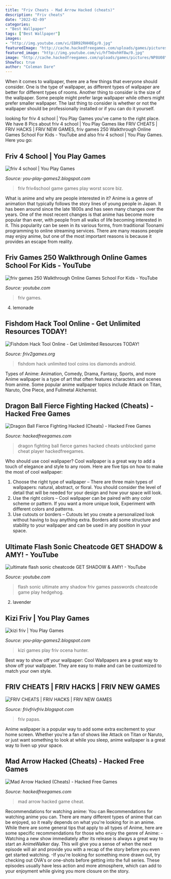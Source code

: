 ```yaml
---
title: "Friv Cheats - Mad Arrow Hacked (cheats)"
description: "Friv cheats"
date: "2022-02-09"
categories:
- "Best Wallpaper"
tags: ["Best Wallpaper"]
images:
- "http://img.youtube.com/vi/EBR92RHH0Eg/0.jpg"
featuredImage: "http://cache.hackedfreegames.com/uploads/games/pictures/290/p377HPIF7KZR5.jpg"
featured_image: "http://img.youtube.com/vi/hfTmbvhHf8w/0.jpg"
image: "http://cache.hackedfreegames.com/uploads/games/pictures/NP8U08YWWJ7L.jpg"
ShowToc: true
author: "Coleman Dare"
---
```



When it comes to wallpaper, there are a few things that everyone should consider. One is the type of wallpaper, as different types of wallpaper are better for different types of rooms. Another thing to consider is the size of the wallpaper. Some people might prefer large wallpaper while others might prefer smaller wallpaper. The last thing to consider is whether or not the wallpaper should be professionally installed or if you can do it yourself.

	

		
looking for friv 4 school | You Play Games you've came to the right place. We have 8 Pics about friv 4 school | You Play Games like FRIV CHEATS | FRIV HACKS | FRIV NEW GAMES, friv games 250 Walkthrough Online Games School For Kids - YouTube and also friv 4 school | You Play Games. Here you go:
		
    
## Friv 4 School | You Play Games

<img loading=lazy src="http://img.youtube.com/vi/EBR92RHH0Eg/0.jpg" onerror="this.onerror=null;this.src='https://tse3.mm.bing.net/th?id=OIP.dzIDocvK2Tww6mvthwpGDQHaFj&amp;pid=15.1';" alt="friv 4 school | You Play Games">

_Source: you-play-games2.blogspot.com_

>friv friv4school game games play worst score biz. 

	

What is anime and why are people interested in it?
Anime is a genre of animation that typically follows the story lines of young people in Japan. It has been around since the late 1800s and has seen many changes over the years. One of the most recent changes is that anime has become more popular than ever, with people from all walks of life becoming interested in it. This popularity can be seen in its various forms, from traditional Toonami programming to online streaming services. There are many reasons people may enjoy anime, but one of the most important reasons is because it provides an escape from reality.

    
## Friv Games 250 Walkthrough Online Games School For Kids - YouTube

<img loading=lazy src="https://i.ytimg.com/vi/ZGAid2Ap0Cg/hqdefault.jpg" onerror="this.onerror=null;this.src='https://tse1.mm.bing.net/th?id=OIP.n0KDODa9u4YQDV3fMYZdvQHaFj&amp;pid=15.1';" alt="friv games 250 Walkthrough Online Games School For Kids - YouTube">

_Source: youtube.com_

>friv games. 

	

4. lemonade 

    
## Fishdom Hack Tool Online - Get Unlimited Resources TODAY!

<img loading=lazy src="https://friv2games.org/wp-content/uploads/2019/09/187-fishdom-hack-999k-free-resources.jpg" onerror="this.onerror=null;this.src='https://tse2.mm.bing.net/th?id=OIP.kYcXGbI-XdlRHKVhrWQ4qQHaEK&amp;pid=15.1';" alt="Fishdom Hack Tool Online - Get Unlimited Resources TODAY!">

_Source: friv2games.org_

>fishdom hack unlimited tool coins ios diamonds android. 

	

Types of Anime: Animation, Comedy, Drama, Fantasy, Sports, and more
Anime wallpaper is a type of art that often features characters and scenes from anime. Some popular anime wallpaper topics include Attack on Titan, Naruto, One Piece, and Fullmetal Alchemist.

    
## Dragon Ball Fierce Fighting Hacked (Cheats) - Hacked Free Games

<img loading=lazy src="http://cache.hackedfreegames.com/uploads/games/pictures/NP8U08YWWJ7L.jpg" onerror="this.onerror=null;this.src='https://tse3.mm.bing.net/th?id=OIP.4j0pgktBRwZeu0fZCBCYGwHaFY&amp;pid=15.1';" alt="Dragon Ball Fierce Fighting Hacked (Cheats) - Hacked Free Games">

_Source: hackedfreegames.com_

>dragon fighting ball fierce games hacked cheats unblocked game cheat player hackedfreegames. 

	

Who should use cool wallpaper?
Cool wallpaper is a great way to add a touch of elegance and style to any room. Here are five tips on how to make the most of cool wallpaper: 
1) Choose the right type of wallpaper – There are three main types of wallpapers: natural, abstract, or floral. You should consider the level of detail that will be needed for your design and how your space will look. 
2) Use the right colors – Cool wallpaper can be paired with any color scheme or pattern. If you want a more unique look, Experiment with different colors and patterns. 
3) Use cutouts or borders – Cutouts let you create a personalized look without having to buy anything extra. Borders add some structure and stability to your wallpaper and can be used in any position in your space.

    
## Ultimate Flash Sonic Cheatcode GET SHADOW &amp; AMY! - YouTube

<img loading=lazy src="https://i.ytimg.com/vi/EJI9_aH6mp0/hqdefault.jpg" onerror="this.onerror=null;this.src='https://tse3.mm.bing.net/th?id=OIP.KRcxzMY_zTfEPuYXF0V24gHaFj&amp;pid=15.1';" alt="ultimate flash sonic cheatcode GET SHADOW &amp; AMY! - YouTube">

_Source: youtube.com_

>flash sonic ultimate amy shadow friv games passwords cheatcode game play hedgehog. 

	

2. lavender 

    
## Kizi Friv | You Play Games

<img loading=lazy src="http://img.youtube.com/vi/hfTmbvhHf8w/0.jpg" onerror="this.onerror=null;this.src='https://tse1.mm.bing.net/th?id=OIP.0dkeMuYzHg3I7lNsWIaZDwHaFj&amp;pid=15.1';" alt="kizi friv | You Play Games">

_Source: you-play-games2.blogspot.com_

>kizi games play friv ocena hunter. 

	

Best way to show off your wallpaper:
Cool Wallpapers are a great way to show off your wallpaper. They are easy to make and can be customized to match your own style.

    
## FRIV CHEATS | FRIV HACKS | FRIV NEW GAMES

<img loading=lazy src="http://3.bp.blogspot.com/-_eWkEagRJrg/TlNSwV0VE0I/AAAAAAAACLE/AVmodEyn3go/w1200-h630-p-k-no-nu/friv-papas.png" onerror="this.onerror=null;this.src='https://tse3.mm.bing.net/th?id=OIP.py_-oE8t5HFWbB43a7wDawHaHa&amp;pid=15.1';" alt="FRIV CHEATS | FRIV HACKS | FRIV NEW GAMES">

_Source: frivfrivfriv.blogspot.com_

>friv papas. 

	

Anime wallpaper is a popular way to add some extra excitement to your home screen. Whether you’re a fan of shows like Attack on Titan or Naruto, or just want something to look at while you sleep, anime wallpaper is a great way to liven up your space.

    
## Mad Arrow Hacked (Cheats) - Hacked Free Games

<img loading=lazy src="http://cache.hackedfreegames.com/uploads/games/pictures/290/p377HPIF7KZR5.jpg" onerror="this.onerror=null;this.src='https://tse2.mm.bing.net/th?id=OIP.Y_vfXpJZwB2u-h3SgazN_wHaFj&amp;pid=15.1';" alt="Mad Arrow Hacked (Cheats) - Hacked Free Games">

_Source: hackedfreegames.com_

>mad arrow hacked game cheat. 

	

Recommendations for watching anime: You can
Recommendations for watching anime you can. There are many different types of anime that can be enjoyed, so it really depends on what you're looking for in an anime. While there are some general tips that apply to all types of Anime, here are some specific recommendations for those who enjoy the genre of Anime: 
-Watching a new show immediately after its release is always a great way to start an AnimeWalker day. This will give you a sense of when the next episode will air and provide you with a recap of the story before you even get started watching. 
-If you're looking for something more drawn out, try checking out OVA's or one-shots before getting into the full series. These episodes usually have less action and more atmosphere, which can add to your enjoyment while giving you more closure on the story.

